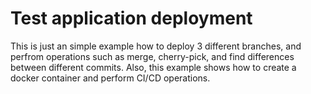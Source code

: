 # Test application deployment 

This is just an simple example how to deploy 3 different branches, and perfrom operations such as merge, cherry-pick, and find differences between different commits. Also, this example shows how to create a docker container and perform CI/CD operations.